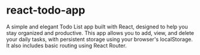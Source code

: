 # react-todo-app
A simple and elegant Todo List app built with React, designed to help you stay organized and productive. This app allows you to add, view, and delete your daily tasks, with persistent storage using your browser's localStorage. It also includes basic routing using React Router.
